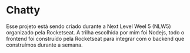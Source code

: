 # Chatty
Esse projeto está sendo criado durante a Next Level Weel 5 (NLW5) organizado pela Rocketseat.
A trilha escolhida por mim foi Nodejs, todo o frontend foi construído pela Rocketseat para integrar com o backend que construímos durante a semana.
